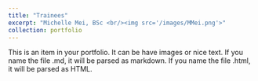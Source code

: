 ```yaml
---
title: "Trainees"
excerpt: "Michelle Mei, BSc <br/><img src='/images/MMei.png'>"
collection: portfolio
---
```


This is an item in your portfolio. It can be have images or nice text. If you name the file .md, it will be parsed as markdown. If you name the file .html, it will be parsed as HTML. 
